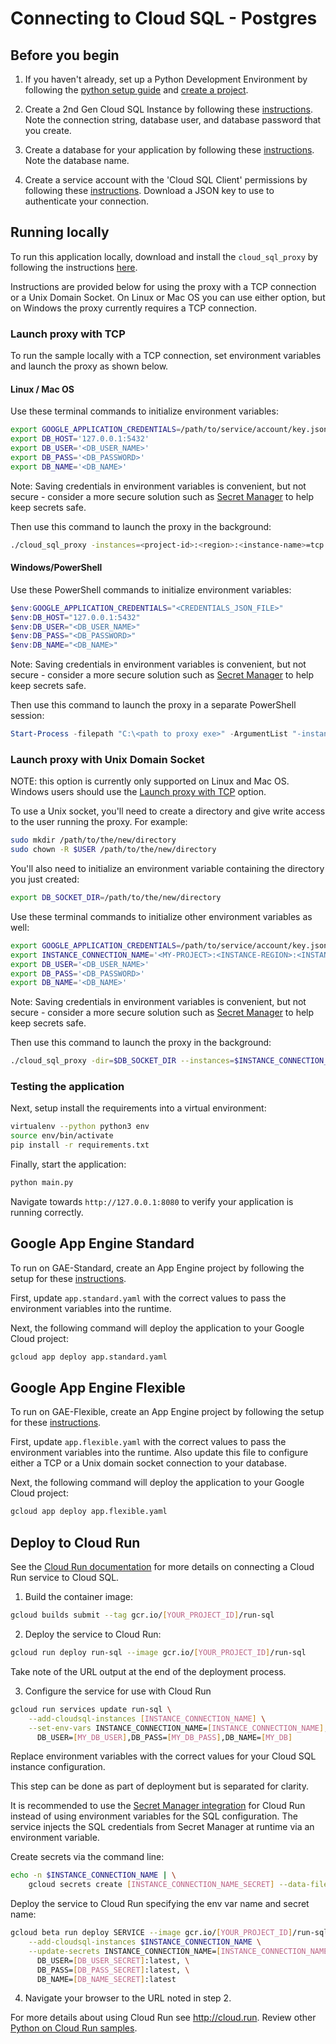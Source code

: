 # Connecting to Cloud SQL - Postgres

## Before you begin

1. If you haven't already, set up a Python Development Environment by following the [python setup guide](https://cloud.google.com/python/setup) and 
[create a project](https://cloud.google.com/resource-manager/docs/creating-managing-projects#creating_a_project).

1. Create a 2nd Gen Cloud SQL Instance by following these 
[instructions](https://cloud.google.com/sql/docs/postgres/create-instance). Note the connection 
string, database user, and database password that you create.

1. Create a database for your application by following these 
[instructions](https://cloud.google.com/sql/docs/postgres/create-manage-databases). Note the database
name. 

1. Create a service account with the 'Cloud SQL Client' permissions by following these 
[instructions](https://cloud.google.com/sql/docs/postgres/connect-external-app#4_if_required_by_your_authentication_method_create_a_service_account).
Download a JSON key to use to authenticate your connection. 

## Running locally

To run this application locally, download and install the `cloud_sql_proxy` by
following the instructions [here](https://cloud.google.com/sql/docs/postgres/sql-proxy#install).

Instructions are provided below for using the proxy with a TCP connection or a Unix Domain Socket.
On Linux or Mac OS you can use either option, but on Windows the proxy currently requires a TCP
connection.

### Launch proxy with TCP

To run the sample locally with a TCP connection, set environment variables and launch the proxy as
shown below.

#### Linux / Mac OS
Use these terminal commands to initialize environment variables:
```bash
export GOOGLE_APPLICATION_CREDENTIALS=/path/to/service/account/key.json
export DB_HOST='127.0.0.1:5432'
export DB_USER='<DB_USER_NAME>'
export DB_PASS='<DB_PASSWORD>'
export DB_NAME='<DB_NAME>'
```
Note: Saving credentials in environment variables is convenient, but not secure - consider a more
secure solution such as [Secret Manager](https://cloud.google.com/secret-manager/docs/overview) to
help keep secrets safe.

Then use this command to launch the proxy in the background:
```bash
./cloud_sql_proxy -instances=<project-id>:<region>:<instance-name>=tcp:5432 -credential_file=$GOOGLE_APPLICATION_CREDENTIALS &
```

#### Windows/PowerShell
Use these PowerShell commands to initialize environment variables:
```powershell
$env:GOOGLE_APPLICATION_CREDENTIALS="<CREDENTIALS_JSON_FILE>"
$env:DB_HOST="127.0.0.1:5432"
$env:DB_USER="<DB_USER_NAME>"
$env:DB_PASS="<DB_PASSWORD>"
$env:DB_NAME="<DB_NAME>"
```
Note: Saving credentials in environment variables is convenient, but not secure - consider a more
secure solution such as [Secret Manager](https://cloud.google.com/secret-manager/docs/overview) to
help keep secrets safe.

Then use this command to launch the proxy in a separate PowerShell session:
```powershell
Start-Process -filepath "C:\<path to proxy exe>" -ArgumentList "-instances=<project-id>:<region>:<instance-name>=tcp:5432 -credential_file=<CREDENTIALS_JSON_FILE>"
```

### Launch proxy with Unix Domain Socket
NOTE: this option is currently only supported on Linux and Mac OS. Windows users should use the
[Launch proxy with TCP](#launch-proxy-with-tcp) option.

To use a Unix socket, you'll need to create a directory and give write access to the user running
the proxy. For example:

```bash
sudo mkdir /path/to/the/new/directory
sudo chown -R $USER /path/to/the/new/directory
```

You'll also need to initialize an environment variable containing the directory you just created:
```bash
export DB_SOCKET_DIR=/path/to/the/new/directory
```

Use these terminal commands to initialize other environment variables as well:
```bash
export GOOGLE_APPLICATION_CREDENTIALS=/path/to/service/account/key.json
export INSTANCE_CONNECTION_NAME='<MY-PROJECT>:<INSTANCE-REGION>:<INSTANCE-NAME>'
export DB_USER='<DB_USER_NAME>'
export DB_PASS='<DB_PASSWORD>'
export DB_NAME='<DB_NAME>'
```
Note: Saving credentials in environment variables is convenient, but not secure - consider a more
secure solution such as [Secret Manager](https://cloud.google.com/secret-manager/docs/overview) to
help keep secrets safe.

Then use this command to launch the proxy in the background:
```bash
./cloud_sql_proxy -dir=$DB_SOCKET_DIR --instances=$INSTANCE_CONNECTION_NAME --credential_file=$GOOGLE_APPLICATION_CREDENTIALS &
```

### Testing the application
Next, setup install the requirements into a virtual environment:
```bash
virtualenv --python python3 env
source env/bin/activate
pip install -r requirements.txt
`````

Finally, start the application:
```bash
python main.py
```

Navigate towards `http://127.0.0.1:8080` to verify your application is running correctly.

## Google App Engine Standard

To run on GAE-Standard, create an App Engine project by following the setup for these 
[instructions](https://cloud.google.com/appengine/docs/standard/python3/quickstart#before-you-begin).

First, update `app.standard.yaml` with the correct values to pass the environment 
variables into the runtime.

Next, the following command will deploy the application to your Google Cloud project:
```bash
gcloud app deploy app.standard.yaml
```

## Google App Engine Flexible

To run on GAE-Flexible, create an App Engine project by following the setup for these 
[instructions](https://cloud.google.com/appengine/docs/flexible/python/quickstart#before-you-begin).

First, update `app.flexible.yaml` with the correct values to pass the environment 
variables into the runtime. Also update this file to configure either a TCP or a
Unix domain socket connection to your database.

Next, the following command will deploy the application to your Google Cloud project:
```bash
gcloud app deploy app.flexible.yaml
```

## Deploy to Cloud Run

See the [Cloud Run documentation](https://cloud.google.com/sql/docs/postgres/connect-run)
for more details on connecting a Cloud Run service to Cloud SQL.

1. Build the container image:

```sh
gcloud builds submit --tag gcr.io/[YOUR_PROJECT_ID]/run-sql
```

2. Deploy the service to Cloud Run:

```sh
gcloud run deploy run-sql --image gcr.io/[YOUR_PROJECT_ID]/run-sql
```

Take note of the URL output at the end of the deployment process.

3. Configure the service for use with Cloud Run

```sh
gcloud run services update run-sql \
    --add-cloudsql-instances [INSTANCE_CONNECTION_NAME] \
    --set-env-vars INSTANCE_CONNECTION_NAME=[INSTANCE_CONNECTION_NAME],\
      DB_USER=[MY_DB_USER],DB_PASS=[MY_DB_PASS],DB_NAME=[MY_DB]
```
Replace environment variables with the correct values for your Cloud SQL
instance configuration.

This step can be done as part of deployment but is separated for clarity.

It is recommended to use the [Secret Manager integration](https://cloud.google.com/run/docs/configuring/secrets) for Cloud Run instead
of using environment variables for the SQL configuration. The service injects the SQL credentials from
Secret Manager at runtime via an environment variable.

Create secrets via the command line:
```sh
echo -n $INSTANCE_CONNECTION_NAME | \
    gcloud secrets create [INSTANCE_CONNECTION_NAME_SECRET] --data-file=-
```

Deploy the service to Cloud Run specifying the env var name and secret name:
```sh
gcloud beta run deploy SERVICE --image gcr.io/[YOUR_PROJECT_ID]/run-sql \
    --add-cloudsql-instances $INSTANCE_CONNECTION_NAME \
    --update-secrets INSTANCE_CONNECTION_NAME=[INSTANCE_CONNECTION_NAME_SECRET]:latest,\
      DB_USER=[DB_USER_SECRET]:latest, \
      DB_PASS=[DB_PASS_SECRET]:latest, \
      DB_NAME=[DB_NAME_SECRET]:latest
```

4. Navigate your browser to the URL noted in step 2.

For more details about using Cloud Run see http://cloud.run.
Review other [Python on Cloud Run samples](../../../run/).
